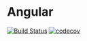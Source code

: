 # Angular

[![Build Status](https://travis-ci.org/mortenpi/Angular.jl.svg?branch=master)](https://travis-ci.org/mortenpi/Angular.jl)
[![codecov](https://codecov.io/gh/mortenpi/Angular.jl/branch/master/graph/badge.svg)](https://codecov.io/gh/mortenpi/Angular.jl)
